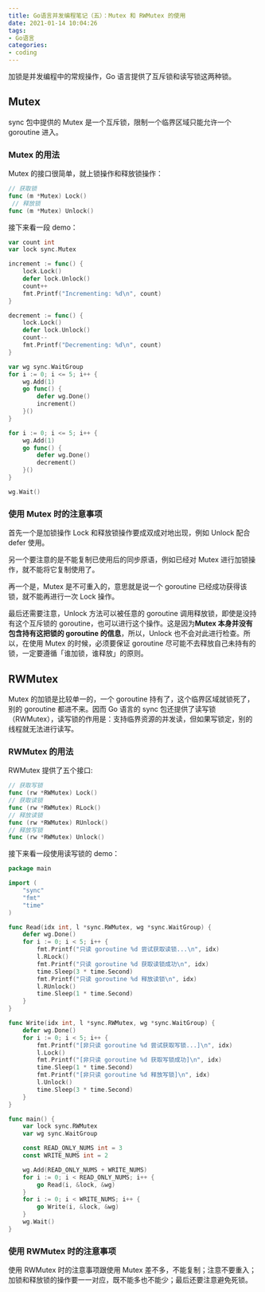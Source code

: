 ```yaml
---
title: Go语言并发编程笔记（五）：Mutex 和 RWMutex 的使用
date: 2021-01-14 10:04:26
tags:
- Go语言
categories:
- coding
---
```


加锁是并发编程中的常规操作，Go 语言提供了互斥锁和读写锁这两种锁。

<!--more-->

## Mutex

sync 包中提供的 Mutex 是一个互斥锁，限制一个临界区域只能允许一个 goroutine 进入。

### Mutex 的用法

Mutex 的接口很简单，就上锁操作和释放锁操作：
```go
// 获取锁
func (m *Mutex) Lock()
 // 释放锁
func (m *Mutex) Unlock()
```

接下来看一段 demo：
```go
var count int
var lock sync.Mutex

increment := func() {
    lock.Lock()
    defer lock.Unlock()
    count++
    fmt.Printf("Incrementing: %d\n", count)
}

decrement := func() {
    lock.Lock()
    defer lock.Unlock()
    count--
    fmt.Printf("Decrementing: %d\n", count)
}

var wg sync.WaitGroup
for i := 0; i <= 5; i++ {
    wg.Add(1)
    go func() {
        defer wg.Done()
        increment()
    }()
}

for i := 0; i <= 5; i++ {
    wg.Add(1)
    go func() {
        defer wg.Done()
        decrement()
    }()
}

wg.Wait()
```

### 使用 Mutex 时的注意事项

首先一个是加锁操作 Lock 和释放锁操作要成双成对地出现，例如 Unlock 配合 defer 使用。

另一个要注意的是不能复制已使用后的同步原语，例如已经对 Mutex 进行加锁操作，就不能将它复制使用了。

再一个是，Mutex 是不可重入的，意思就是说一个 goroutine 已经成功获得该锁，就不能再进行一次 Lock 操作。

最后还需要注意，Unlock 方法可以被任意的 goroutine 调用释放锁，即使是没持有这个互斥锁的 goroutine，也可以进行这个操作。这是因为**Mutex 本身并没有包含持有这把锁的 goroutine 的信息**，所以，Unlock 也不会对此进行检查。所以，在使用 Mutex 的时候，必须要保证 goroutine 尽可能不去释放自己未持有的锁，一定要遵循「谁加锁，谁释放」的原则。

## RWMutex

Mutex 的加锁是比较单一的，一个 goroutine 持有了，这个临界区域就锁死了，别的 goroutine 都进不来。因而 Go 语言的 sync 包还提供了读写锁（RWMutex），读写锁的作用是：支持临界资源的并发读，但如果写锁定，别的线程就无法进行读写。

### RWMutex 的用法
RWMutex 提供了五个接口:
```go
// 获取写锁
func (rw *RWMutex) Lock()
// 获取读锁
func (rw *RWMutex) RLock()
// 释放读锁
func (rw *RWMutex) RUnlock()
// 释放写锁
func (rw *RWMutex) Unlock()
```

接下来看一段使用读写锁的 demo：
```go
package main

import (
    "sync"
    "fmt"
    "time"
)

func Read(idx int, l *sync.RWMutex, wg *sync.WaitGroup) {
    defer wg.Done()
    for i := 0; i < 5; i++ {
        fmt.Printf("只读 goroutine %d 尝试获取读锁...\n", idx)
        l.RLock()
        fmt.Printf("只读 goroutine %d 获取读锁成功\n", idx)
        time.Sleep(3 * time.Second)
        fmt.Printf("只读 goroutine %d 释放读锁\n", idx)
        l.RUnlock()
        time.Sleep(1 * time.Second)
    }
}

func Write(idx int, l *sync.RWMutex, wg *sync.WaitGroup) {
    defer wg.Done()
    for i := 0; i < 5; i++ {
        fmt.Printf("[非只读 goroutine %d 尝试获取写锁...]\n", idx)
        l.Lock()
        fmt.Printf("[非只读 goroutine %d 获取写锁成功]\n", idx)
        time.Sleep(1 * time.Second)
        fmt.Printf("[非只读 goroutine %d 释放写锁]\n", idx)
        l.Unlock()
        time.Sleep(3 * time.Second)
    }
}

func main() {
    var lock sync.RWMutex
    var wg sync.WaitGroup

    const READ_ONLY_NUMS int = 3
    const WRITE_NUMS int = 2

    wg.Add(READ_ONLY_NUMS + WRITE_NUMS)
    for i := 0; i < READ_ONLY_NUMS; i++ {
        go Read(i, &lock, &wg)
    }
    for i := 0; i < WRITE_NUMS; i++ {
        go Write(i, &lock, &wg)
    }
    wg.Wait()
}

```

### 使用 RWMutex 时的注意事项

使用 RWMutex 时的注意事项跟使用 Mutex 差不多，不能复制；注意不要重入；加锁和释放锁的操作要一一对应，既不能多也不能少；最后还要注意避免死锁。
